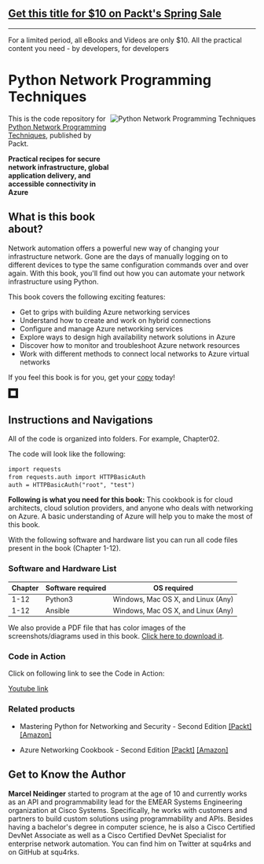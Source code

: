 ## [Get this title for $10 on Packt's Spring Sale](https://www.packt.com/B14143?utm_source=github&utm_medium=packt-github-repo&utm_campaign=spring_10_dollar_2022)
-----
For a limited period, all eBooks and Videos are only $10. All the practical content you need \- by developers, for developers

# Python Network Programming Techniques

<a href="https://www.packtpub.com/product/python-network-programming-techniques/9781838646639?utm_source=github&utm_medium=repository&utm_campaign=9781838646639"><img src="https://static.packt-cdn.com/products/9781838646639/cover/smaller" alt="Python Network Programming Techniques" height="256px" align="right"></a>

This is the code repository for [Python Network Programming Techniques](https://www.packtpub.com/product/python-network-programming-techniques/9781838646639?utm_source=github&utm_medium=repository&utm_campaign=9781838646639), published by Packt.

**Practical recipes for secure network infrastructure, global application delivery, and accessible connectivity in Azure**

## What is this book about?
Network automation offers a powerful new way of changing your infrastructure network. Gone are the days of manually logging on to different devices to type the same configuration commands over and over again. With this book, you'll find out how you can automate your network infrastructure using Python. 

This book covers the following exciting features:
* Get to grips with building Azure networking services
* Understand how to create and work on hybrid connections
* Configure and manage Azure networking services
* Explore ways to design high availability network solutions in Azure
* Discover how to monitor and troubleshoot Azure network resources
* Work with different methods to connect local networks to Azure virtual networks

If you feel this book is for you, get your [copy](https://www.amazon.com/dp/1838646639) today!

<a href="https://www.packtpub.com/?utm_source=github&utm_medium=banner&utm_campaign=GitHubBanner"><img src="https://raw.githubusercontent.com/PacktPublishing/GitHub/master/GitHub.png" 
alt="https://www.packtpub.com/" border="5" /></a>

## Instructions and Navigations
All of the code is organized into folders. For example, Chapter02.

The code will look like the following:
```
import requests
from requests.auth import HTTPBasicAuth
auth = HTTPBasicAuth("root", "test")
```

**Following is what you need for this book:**
This cookbook is for cloud architects, cloud solution providers, and anyone who deals with networking on Azure. A basic understanding of Azure will help you to make the most of this book.

With the following software and hardware list you can run all code files present in the book (Chapter 1-12).
### Software and Hardware List
| Chapter | Software required | OS required |
| -------- | ------------------------------------ | ----------------------------------- |
| 1-12 | Python3 | Windows, Mac OS X, and Linux (Any) |
| 1-12 | Ansible | Windows, Mac OS X, and Linux (Any) |


We also provide a PDF file that has color images of the screenshots/diagrams used in this book. [Click here to download it](http://www.packtpub.com/sites/default/files/downloads/9781838646639_ColorImages.pdf).

### Code in Action
Click on following link to see the Code in Action:

[Youtube link](https://bit.ly/3s93enF)

### Related products
* Mastering Python for Networking and Security - Second Edition [[Packt]](https://www.packtpub.com/product/mastering-python-for-networking-and-security-second-edition/9781839217166?utm_source=github&utm_medium=repository&utm_campaign=9781839217166) [[Amazon]](https://www.amazon.com/dp/1839217162)

* Azure Networking Cookbook - Second Edition [[Packt]](https://www.packtpub.com/product/azure-networking-cookbook-second-edition/9781800563759?utm_source=github&utm_medium=repository&utm_campaign=9781800563759) [[Amazon]](https://www.amazon.com/dp/1800563752)


## Get to Know the Author
**Marcel Neidinger**
started to program at the age of 10 and currently works as an API and programmability lead for the EMEAR Systems Engineering organization at Cisco Systems. Specifically, he works with customers and partners to build custom solutions using programmability and APIs. Besides having a bachelor's degree in computer science, he is also a Cisco Certified DevNet Associate as well as a Cisco Certified DevNet Specialist for enterprise network automation. You can find him on Twitter at squ4rks and on GitHub at squ4rks.
